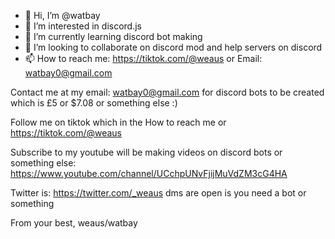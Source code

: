 - 👋 Hi, I’m @watbay
- 👀 I’m interested in discord.js 
- 🌱 I’m currently learning discord bot making
- 💞️ I’m looking to collaborate on discord mod and help servers on discord
- 📫 How to reach me: https://tiktok.com/@weaus or Email: watbay0@gmail.com

Contact me at my email: watbay0@gmail.com for discord bots to be created which is £5 or $7.08 or something else :)

Follow me on tiktok which in the How to reach me or https://tiktok.com/@weaus

Subscribe to my youtube will be making videos on discord bots or something else: https://www.youtube.com/channel/UCchpUNvFjijMuVdZM3cG4HA

Twitter is: https://twitter.com/_weaus dms are open is you need a bot or something


From your best,
weaus/watbay
<!---
watbay/watbay is a ✨ special ✨ repository because its `README.md` (this file) appears on your GitHub profile.
You can click the Preview link to take a look at your changes.
--->
